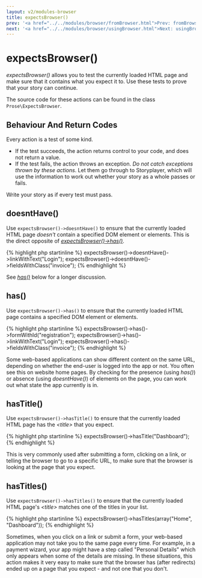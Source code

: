 ```yaml
---
layout: v2/modules-browser
title: expectsBrowser()
prev: '<a href="../../modules/browser/fromBrowser.html">Prev: fromBrowser()</a>'
next: '<a href="../../modules/browser/usingBrowser.html">Next: usingBrowser()</a>'
---
```


# expectsBrowser()

_expectsBrowser()_ allows you to test the currently loaded HTML page and make sure that it contains what you expect it to.  Use these tests to prove that your story can continue.

The source code for these actions can be found in the class `Prose\ExpectsBrowser`.

## Behaviour And Return Codes

Every action is a test of some kind.

* If the test succeeds, the action returns control to your code, and does not return a value.
* If the test fails, the action throws an exception.  _Do not catch exceptions thrown by these actions_.  Let them go through to Storyplayer, which will use the information to work out whether your story as a whole passes or fails.

Write your story as if every test must pass.

## doesntHave()

Use `expectsBrowser()->doesntHave()` to ensure that the currently loaded HTML page _doesn't_ contain a specified DOM element or elements.  This is the direct opposite of _[expectsBrowser()->has()](#has)_.

{% highlight php startinline %}
expectsBrowser()->doesntHave()->linkWithText("Login");
expectsBrowser()->doesntHave()->fieldsWithClass("invoice");
{% endhighlight %}

See _[has()](#has)_ below for a longer discussion.

## has()

Use `expectsBrowser()->has()` to ensure that the currently loaded HTML page contains a specified DOM element or elements.

{% highlight php startinline %}
expectsBrowser()->has()->formWithId("registration");
expectsBrowser()->has()->linkWithText("Login");
expectsBrowser()->has()->fieldsWithClass("invoice");
{% endhighlight %}

Some web-based applications can show different content on the same URL, depending on whether the end-user is logged into the app or not.  You often see this on website home pages.  By checking for the presence (using _has()_) or absence (using _doesntHave()_) of elements on the page, you can work out what state the app currently is in.

## hasTitle()

Use `expectsBrowser()->hasTitle()` to ensure that the currently loaded HTML page has the _&lt;title&gt;_ that you expect.

{% highlight php startinline %}
expectsBrowser()->hasTitle("Dashboard");
{% endhighlight %}

This is very commonly used after submitting a form, clicking on a link, or telling the browser to go to a specific URL, to make sure that the browser is looking at the page that you expect.

## hasTitles()

Use `expectsBrowser()->hasTitles()` to ensure that the currently loaded HTML page's _&lt;title&gt;_ matches one of the titles in your list.

{% highlight php startinline %}
expectsBrowser()->hasTitles(array("Home", "Dashboard"));
{% endhighlight %}

Sometimes, when you click on a link or submit a form, your web-based application may not take you to the same page every time.  For example, in a payment wizard, your app might have a step called "Personal Details" which only appears when some of the details are missing.  In these situations, this action makes it very easy to make sure that the browser has (after redirects) ended up on a page that you expect - and not one that you don't.